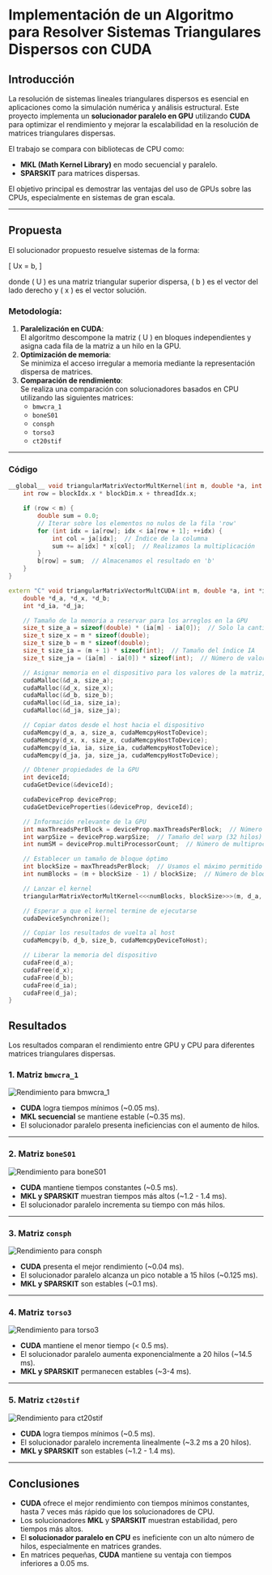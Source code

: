 # Implementación de un Algoritmo para Resolver Sistemas Triangulares Dispersos con CUDA

## Introducción

La resolución de sistemas lineales triangulares dispersos es esencial en aplicaciones como la simulación numérica y análisis estructural. Este proyecto implementa un **solucionador paralelo en GPU** utilizando **CUDA** para optimizar el rendimiento y mejorar la escalabilidad en la resolución de matrices triangulares dispersas.

El trabajo se compara con bibliotecas de CPU como:
- **MKL (Math Kernel Library)** en modo secuencial y paralelo.
- **SPARSKIT** para matrices dispersas.

El objetivo principal es demostrar las ventajas del uso de GPUs sobre las CPUs, especialmente en sistemas de gran escala.

---

## Propuesta

El solucionador propuesto resuelve sistemas de la forma:

\[
Ux = b,
\]

donde \( U \) es una matriz triangular superior dispersa, \( b \) es el vector del lado derecho y \( x \) es el vector solución.

### Metodología:

1. **Paralelización en CUDA**:  
   El algoritmo descompone la matriz \( U \) en bloques independientes y asigna cada fila de la matriz a un hilo en la GPU.  
2. **Optimización de memoria**:  
   Se minimiza el acceso irregular a memoria mediante la representación dispersa de matrices.  
3. **Comparación de rendimiento**:  
   Se realiza una comparación con solucionadores basados en CPU utilizando las siguientes matrices:
   - `bmwcra_1`
   - `boneS01`
   - `consph`
   - `torso3`
   - `ct20stif`
---

### Código

```cpp
__global__ void triangularMatrixVectorMultKernel(int m, double *a, int *ia, int *ja, double *x, double *b) {
    int row = blockIdx.x * blockDim.x + threadIdx.x;

    if (row < m) {
        double sum = 0.0;
        // Iterar sobre los elementos no nulos de la fila 'row'
        for (int idx = ia[row]; idx < ia[row + 1]; ++idx) {
            int col = ja[idx];  // Índice de la columna
            sum += a[idx] * x[col];  // Realizamos la multiplicación
        }
        b[row] = sum;  // Almacenamos el resultado en 'b'
    }
}

extern "C" void triangularMatrixVectorMultCUDA(int m, double *a, int *ia, int *ja, double *x, double *b) {
    double *d_a, *d_x, *d_b;
    int *d_ia, *d_ja;

    // Tamaño de la memoria a reservar para los arreglos en la GPU
    size_t size_a = sizeof(double) * (ia[m] - ia[0]);  // Solo la cantidad de elementos no nulos
    size_t size_x = m * sizeof(double);
    size_t size_b = m * sizeof(double);
    size_t size_ia = (m + 1) * sizeof(int);  // Tamaño del índice IA
    size_t size_ja = (ia[m] - ia[0]) * sizeof(int);  // Número de valores no nulos

    // Asignar memoria en el dispositivo para los valores de la matriz, vectores y arreglos de índices
    cudaMalloc(&d_a, size_a);
    cudaMalloc(&d_x, size_x);
    cudaMalloc(&d_b, size_b);
    cudaMalloc(&d_ia, size_ia);
    cudaMalloc(&d_ja, size_ja);

    // Copiar datos desde el host hacia el dispositivo
    cudaMemcpy(d_a, a, size_a, cudaMemcpyHostToDevice);
    cudaMemcpy(d_x, x, size_x, cudaMemcpyHostToDevice);
    cudaMemcpy(d_ia, ia, size_ia, cudaMemcpyHostToDevice);
    cudaMemcpy(d_ja, ja, size_ja, cudaMemcpyHostToDevice);

    // Obtener propiedades de la GPU
    int deviceId;
    cudaGetDevice(&deviceId);

    cudaDeviceProp deviceProp;
    cudaGetDeviceProperties(&deviceProp, deviceId);

    // Información relevante de la GPU
    int maxThreadsPerBlock = deviceProp.maxThreadsPerBlock;  // Número máximo de hilos por bloque
    int warpSize = deviceProp.warpSize;  // Tamaño del warp (32 hilos)
    int numSM = deviceProp.multiProcessorCount;  // Número de multiprocesadores

    // Establecer un tamaño de bloque óptimo
    int blockSize = maxThreadsPerBlock;  // Usamos el máximo permitido por la GPU
    int numBlocks = (m + blockSize - 1) / blockSize;  // Número de bloques necesarios

    // Lanzar el kernel
    triangularMatrixVectorMultKernel<<<numBlocks, blockSize>>>(m, d_a, d_ia, d_ja, d_x, d_b);

    // Esperar a que el kernel termine de ejecutarse
    cudaDeviceSynchronize();

    // Copiar los resultados de vuelta al host
    cudaMemcpy(b, d_b, size_b, cudaMemcpyDeviceToHost);

    // Liberar la memoria del dispositivo
    cudaFree(d_a);
    cudaFree(d_x);
    cudaFree(d_b);
    cudaFree(d_ia);
    cudaFree(d_ja);
}
```

## Resultados

Los resultados comparan el rendimiento entre GPU y CPU para diferentes matrices triangulares dispersas.

### 1. Matriz `bmwcra_1`
![Rendimiento para bmwcra_1](img/Original_PatternSymmetric_bmwcra_1.png)

- **CUDA** logra tiempos mínimos (~0.05 ms).
- **MKL secuencial** se mantiene estable (~0.35 ms).
- El solucionador paralelo presenta ineficiencias con el aumento de hilos.

---

### 2. Matriz `boneS01`
![Rendimiento para boneS01](img/Original_PatternSymmetric_boneS01.png)

- **CUDA** mantiene tiempos constantes (~0.5 ms).
- **MKL y SPARSKIT** muestran tiempos más altos (~1.2 - 1.4 ms).
- El solucionador paralelo incrementa su tiempo con más hilos.

---

### 3. Matriz `consph`
![Rendimiento para consph](img/Original_Unsymmetric_consph.png)

- **CUDA** presenta el mejor rendimiento (~0.04 ms).
- El solucionador paralelo alcanza un pico notable a 15 hilos (~0.125 ms).
- **MKL y SPARSKIT** son estables (~0.1 ms).

---

### 4. Matriz `torso3`
![Rendimiento para torso3](img/Original_Unsymmetric_torso3.png)

- **CUDA** mantiene el menor tiempo (< 0.5 ms).
- El solucionador paralelo aumenta exponencialmente a 20 hilos (~14.5 ms).
- **MKL y SPARSKIT** permanecen estables (~3-4 ms).

---

### 5. Matriz `ct20stif`
![Rendimiento para ct20stif](img/Original_Symmetric_ct20stif.png)

- **CUDA** logra tiempos mínimos (~0.5 ms).
- El solucionador paralelo incrementa linealmente (~3.2 ms a 20 hilos).
- **MKL y SPARSKIT** son estables (~1.2 - 1.4 ms).

---

## Conclusiones

- **CUDA** ofrece el mejor rendimiento con tiempos mínimos constantes, hasta 7 veces más rápido que los solucionadores de CPU.
- Los solucionadores **MKL** y **SPARSKIT** muestran estabilidad, pero tiempos más altos.
- El **solucionador paralelo en CPU** es ineficiente con un alto número de hilos, especialmente en matrices grandes.
- En matrices pequeñas, **CUDA** mantiene su ventaja con tiempos inferiores a 0.05 ms.

